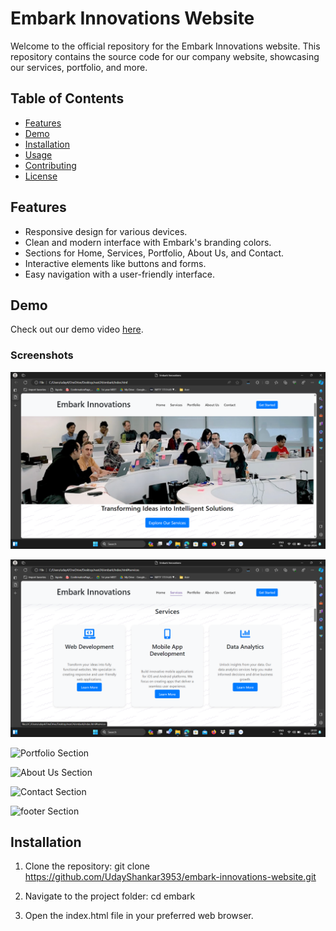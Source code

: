 # Embark Innovations Website

Welcome to the official repository for the Embark Innovations website. This repository contains the source code for our company website, showcasing our services, portfolio, and more.

## Table of Contents

- [Features](#features)
- [Demo](#demo)
- [Installation](#installation)
- [Usage](#usage)
- [Contributing](#contributing)
- [License](#license)

## Features

- Responsive design for various devices.
- Clean and modern interface with Embark's branding colors.
- Sections for Home, Services, Portfolio, About Us, and Contact.
- Interactive elements like buttons and forms.
- Easy navigation with a user-friendly interface.

## Demo

Check out our demo video [here](#your-demo-video-link).

### Screenshots

![Home Page](screenshots/home.png)

![Services Section](screenshots/services.png)

![Portfolio Section](screenshots/portfolio.png)

![About Us Section](screenshots/about.png)

![Contact Section](screenshots/contact.png)

![footer Section](screenshots/contact.png)

## Installation

1. Clone the repository:
git clone https://github.com/UdayShankar3953/embark-innovations-website.git

2. Navigate to the project folder:
cd embark

3. Open the index.html file in your preferred web browser.

